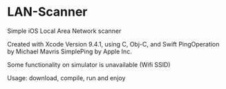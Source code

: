 # LAN-Scanner
Simple iOS Local Area Network scanner

Created with Xcode Version 9.4.1, using C, Obj-C, and Swift
PingOperation by Michael Mavris
SimplePing by Apple Inc.

Some functionality on simulator is unavailable (Wifi SSID)

Usage: download, compile, run and enjoy
